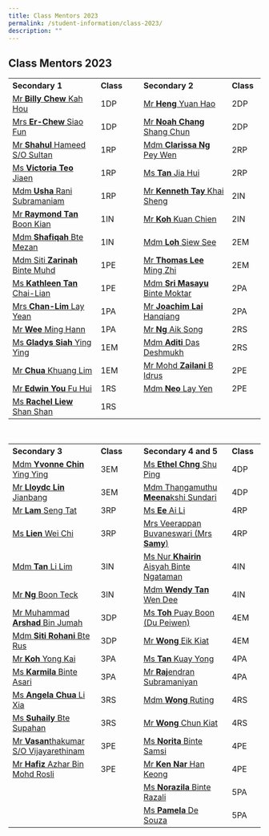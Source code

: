 ```yaml
---
title: Class Mentors 2023
permalink: /student-information/class-2023/
description: ""
---
```

## Class Mentors 2023
<table width="100%" border="0">
<tbody>
<tr>
<th width="35%" style="text-align: left;">Secondary 1
</th>
<th width="13%" style="text-align: left;">Class
</th>
<td width="4%" style="text-align: left;">
</td>
<th width="35%" style="text-align: left;">Secondary 2
</th>
<th width="13%" style="text-align: left;">Class
</th>
</tr>
<tr>
<td style="text-align: left;"><a href="mailto:chew_kah_hou@schools.gov.sg" target="">Mr <b>Billy Chew</b> Kah Hou</a><br>
</td>
<td style="text-align: left;">1DP
</td>
<td style="text-align: left;">
</td>
<td style="text-align: left;"><a href="mailto:heng_yuan_hao@schools.gov.sg" target="">Mr <b>Heng</b> Yuan Hao</a><br>
</td>
<td style="text-align: left;">2DP
</td>
</tr>
<tr>
<td style="text-align: left;"><a href="mailto:chew_siao_fun@schools.gov.sg" target="">Mrs <b>Er-Chew</b> Siao Fun</a>
</td>
<td style="text-align: left;">1DP
</td>
<td style="text-align: left;">
</td>
<td style="text-align: left;"><a href="mailto:chang_shang_chun_noah@schools.gov.sg" target="">Mr <b>Noah Chang</b> Shang Chun</a><br>
</td>
<td style="text-align: left;">2DP
</td>
</tr>
<tr>
<td style="text-align: left;"><a href="mailto:shahul_hameed_sultan@schools.gov.sg" target="">Mr <b>Shahul</b> Hameed S/O Sultan</a><br>
</td>
<td style="text-align: left;">1RP
</td>
<td style="text-align: left;">
</td>
<td style="text-align: left;"><a href="mailto:clarissa_ng_pey_wen@schools.gov.sg" target="">Mdm <b>Clarissa Ng</b> Pey Wen</a><br>
</td>
<td style="text-align: left;">2RP
</td>
</tr>
<tr>
<td style="text-align: left;"><a href="mailto:teo_jiaen@schools.gov.sg" target="">Ms <b>Victoria Teo</b> Jiaen</a><br>
</td>
<td style="text-align: left;">1RP
</td>
<td style="text-align: left;">
</td>
<td style="text-align: left;"><a href="mailto:tan_jia_hui_b@schools.gov.sg" target="">Ms <b>Tan</b> Jia Hui</a><br>
</td>
<td style="text-align: left;">2RP
</td>
</tr>
<tr>
<td style="text-align: left;"><a href="mailto:usha_rani_subramaniam@schools.gov.sg" target="">Mdm <b>Usha</b> Rani Subramaniam</a><br>
</td>
<td style="text-align: left;">1RP
</td>
<td style="text-align: left;">
</td>
<td style="text-align: left;"><a href="mailto:tay_khai_sheng_kenneth@schools.gov.sg" target="">Mr <b>Kenneth Tay</b> Khai Sheng</a><br>
</td>
<td style="text-align: left;">2IN
</td>
</tr>
<tr>
<td style="text-align: left;"><a href="mailto:raymond_tan_boon_kian@schools.gov.sg" target="">Mr <b>Raymond Tan</b> Boon Kian</a><br>
</td>
<td style="text-align: left;">1IN
</td>
<td style="text-align: left;">
</td>
<td style="text-align: left;"><a href="mailto:koh_kuan_chien@schools.gov.sg" target="">Mr <b>Koh</b> Kuan Chien</a><br>
</td>
<td style="text-align: left;">2IN
</td>
</tr>
<tr>
<td style="text-align: left;"><a href="mailto:shafiqah_mezan@schools.gov.sg" target="">Mdm <b>Shafiqah</b> Bte Mezan</a><br>
</td>
<td style="text-align: left;">1IN
</td>
<td style="text-align: left;">
</td>
<td style="text-align: left;"><a href="mailto:loh_siew_see@schools.gov.sg" target="">Mdm <b>Loh</b> Siew See</a><br>
</td>
<td style="text-align: left;">2EM
</td>
</tr>
<tr>
<td style="text-align: left;"><a href="mailto:siti_zarinah_muhammad@schools.gov.sg" target="">Mdm Siti <b>Zarinah</b> Binte Muhd</a>
</td>
<td style="text-align: left;">1PE
</td>
<td style="text-align: left;">
</td>
<td style="text-align: left;"><a href="mailto:thomas_lee_ming_zhi_a@schools.gov.sg" target="">Mr <b>Thomas Lee</b> Ming Zhi</a><br>
</td>
<td style="text-align: left;">2EM
</td>
</tr>
<tr>
<td style="text-align: left;"><a href="mailto:tan_chai-lian_kathleen@schools.gov.sg" target="">Ms <b>Kathleen Tan</b> Chai-Lian</a><br>
</td>
<td style="text-align: left;">1PE
</td>
<td style="text-align: left;">
</td>
<td style="text-align: left;"><a href="mailto:sri_masayu_moktar@schools.gov.sg" target="">Mdm <b>Sri Masayu</b> Binte Moktar</a><br>
</td>
<td style="text-align: left;">2PA
</td>
</tr>
<tr>
<td style="text-align: left;"><a href="mailto:lim_lay_yean@schools.gov.sg" target="">Mrs <b>Chan-Lim</b> Lay Yean</a><br>
</td>
<td style="text-align: left;">1PA
</td>
<td style="text-align: left;">
</td>
<td style="text-align: left;"><a href="mailto:lai_hanqiang_joachim@schools.gov.sg" target="">Mr <b>Joachim Lai</b> Hanqiang </a>
</td>
<td style="text-align: left;">2PA
</td>
</tr>
<tr>
<td style="text-align: left;"><a href="mailto:wee_ming_hann@schools.gov.sg" target="">Mr <b>Wee</b> Ming Hann</a><br>
</td>
<td style="text-align: left;">1PA
</td>
<td style="text-align: left;">
</td>
<td style="text-align: left;"><a href="mailto:ng_aik_song@schools.gov.sg" target="">Mr <b>Ng</b> Aik Song</a><br>
</td>
<td style="text-align: left;">2RS
</td>
</tr>
<tr>
<td style="text-align: left;"><a href="mailto:gladys_siah_ying_ying@schools.gov.sg" target="">Ms <b>Gladys Siah</b> Ying Ying</a><br>
</td>
<td style="text-align: left;">1EM
</td>
<td style="text-align: left;">
</td>
<td style="text-align: left;"><a href="mailto:aditi_das_deshmukh@schools.gov.sg" target="">Mdm <b>Aditi</b> Das Deshmukh</a><br>
</td>
<td style="text-align: left;">2RS
</td>
</tr>
<tr>
<td style="text-align: left;"><a href="mailto:chua_khuang_lim@schools.gov.sg" target="">Mr <b>Chua</b> Khuang Lim</a><br>
</td>
<td style="text-align: left;">1EM
</td>
<td> 
</td>
<td style="text-align: left;"><a href="mailto:mohd_zailani_b_idrus@schools.gov.sg" target="">Mr Mohd <b>Zailani</b> B Idrus</a><br>
</td>
<td style="text-align: left;">2PE
</td>
</tr>
<tr>
<td style="text-align: left;"><a href="mailto:you_fu_hui@schools.gov.sg" target="">Mr <b>Edwin You</b> Fu Hui</a><br>
</td>
<td style="text-align: left;">1RS
</td>
<td style="text-align: left;">
</td>
<td style="text-align: left;"><a href="mailto:neo_lay_yen@schools.gov.sg" target="">Mdm <b>Neo</b> Lay Yen</a><br>
</td>
<td style="text-align: left;">2PE
</td>
</tr>
<tr>
<td style="text-align: left;"><a href="mailto:liew_shan_shan@schools.gov.sg" target="">Ms <b>Rachel Liew</b> Shan Shan</a>
</td>
<td style="text-align: left;">1RS<br>
</td>
<td style="text-align: left;">
</td>
<td style="text-align: left;"><br>
</td>
<td style="text-align: left;">
</td>
</tr>
</tbody>
</table><br>
<table width="100%">
<tbody>
<tr>
<th width="35%" style="text-align: left;">Secondary 3
</th>
<th width="13%" style="text-align: left;">Class
</th>
<td width="4%" style="text-align: left;">
</td>
<th width="35%" style="text-align: left;">Secondary 4 and 5
</th>
<th width="13%" style="text-align: left;">Class
</th>
</tr>
<tr>
<td style="text-align: left;"><a href="mailto:chin_ying_ying@schools.gov.sg" target="">Mdm <b>Yvonne Chin</b> Ying Ying</a>
</td>
<td style="text-align: left;">3EM
</td>
<td style="text-align: left;">
</td>
<td style="text-align: left;"><a href="mailto:chng_shu_ping_ethel@schools.gov.sg" target="">Ms <b>Ethel Chng</b> Shu Ping</a><br>
</td>
<td style="text-align: left;">4DP
</td>
</tr>
<tr>
<td style="text-align: left;"><a href="mailto:lloyd_lin_jianbang@schools.gov.sg" target="">Mr <b>Lloydc Lin</b> Jianbang</a>
</td>
<td style="text-align: left;">3EM
</td>
<td style="text-align: left;">
</td>
<td style="text-align: left;"><a href="mailto:meenakshi_sundari@schools.gov.sg" target="">Mdm Thangamuthu <b>Meena</b>kshi Sundari</a><br>
</td>
<td style="text-align: left;">4DP
</td>
</tr>
<tr>
<td style="text-align: left;"><a href="mailto:lam_seng_tat@schools.gov.sg" target="">Mr <b>Lam</b> Seng Tat</a>
</td>
<td style="text-align: left;">3RP
</td>
<td>
</td>
<td style="text-align: left;"><a href="mailto:ee_ai_lin@schools.gov.sg" target="">Ms <b>Ee</b> Ai Li</a><br>
</td>
<td style="text-align: left;">4RP
</td>
</tr>
<tr>
<td style="text-align: left;"><a href="mailto:lien_wei_chi@schools.gov.sg" target="">Ms <b>Lien</b> Wei Chi</a><br>
</td>
<td style="text-align: left;">3RP
</td>
<td style="text-align: left;">
</td>
<td style="text-align: left;"><a href="mailto:veerappan_buvaneswari@schools.gov.sg" target="">Mrs Veerappan Buvaneswari (Mrs <b>Samy</b>)</a><br>
</td>
<td style="text-align: left;">4RP
</td>
</tr>
<tr>
<td style="text-align:  left;"><a href="mailto:tan_li_lim@schools.gov.sg" target="">Mdm <b>Tan</b> Li Lim</a><br>
</td>
<td style="text-align:  left;">3IN
</td>
<td> 
</td>
<td style="text-align:  left;"><a href="mailto:nur_khairin_aisyah_ngataman@schools.gov.sg" target="">Ms Nur <b>Khairin</b> Aisyah Binte Ngataman</a><br>
</td>
<td style="text-align:  left;">4IN
</td>
</tr>
<tr>
<td style="text-align: left;"><a href="mailto:ng_boon_teck@schools.gov.sg" target="">Mr <b>Ng </b>Boon Teck</a>
</td>
<td style="text-align: left;">3IN
</td>
<td style="text-align: left;">
</td>
<td style="text-align: left;"><a href="mailto:tan_wen_dee_wendy@schools.gov.sg" target="">Mdm <b>Wendy Tan</b> Wen Dee</a>
</td>
<td style="text-align: left;">4IN
</td>
</tr>
<tr>
<td style="text-align: left;"><a href="mailto:muhammad_arshad_jumah@schools.gov.sg" target="" style="text-align:  left;">Mr Muhammad <b>Arshad</b> Bin Jumah</a><br>
</td>
<td style="text-align: left;">3DP
</td>
<td style="text-align: left;">
</td>
<td style="text-align: left;"><a href="mailto:toh_puay_boon@schools.gov.sg" target="">Ms <b>Toh</b> Puay Boon (Du Peiwen)</a><br>
</td>
<td style="text-align: left;">4EM
</td>
</tr>
<tr>
<td style="text-align: left;"><a href="mailto:siti_rohani_rus@schools.gov.sg" target="">Mdm <b>Siti Rohani</b> Bte Rus</a><br>
</td>
<td style="text-align: left;">3DP
</td>
<td style="text-align: left;">
</td>
<td style="text-align: left;"><a href="mailto:wong_eik_kiat@schools.gov.sg" target="">Mr <b>Wong</b> Eik Kiat</a><br>
</td>
<td style="text-align: left;">4EM
</td>
</tr>
<tr>
<td style="text-align: left;"><a href="mailto:koh_yong_kai@schools.gov.sg" target="">Mr <b>Koh</b> Yong Kai</a><br>
</td>
<td style="text-align: left;">3PA
</td>
<td style="text-align: left;">
</td>
<td style="text-align: left;"><a href="mailto:tan_kuay_yong@schools.gov.sg" target="">Ms <b>Tan</b> Kuay Yong</a><br>
</td>
<td style="text-align: left;">4PA
</td>
</tr>
<tr>
<td style="text-align: left;"><a href="mailto:karmila_asari@schools.gov.sg" target="">Ms <b>Karmila</b> Binte Asari</a>
</td>
<td style="text-align: left;">3PA
</td>
<td> 
</td>
<td style="text-align: left;"><a href="mailto:rajendran_subramaniyan@schools.gov.sg" target="">Mr <b>Raj</b>endran Subramaniyan</a><br>
</td>
<td style="text-align: left;">4PA
</td>
</tr>
<tr>
<td style="text-align: left;"><a href="mailto:chua_li_xia_angela@schools.gov.sg" target="">Ms <b>Angela Chua</b> Li Xia</a><br>
</td>
<td style="text-align: left;">3RS
</td>
<td style="text-align: left;">
</td>
<td style="text-align: left;"><a href="mailto:wong_ruting@schools.gov.sg" target="">Mdm <b>Wong</b> Ruting</a><br>
</td>
<td style="text-align: left;">4RS<br>
</td>
</tr>
<tr>
<td style="text-align: left;"><a href="mailto:suhaily_supahan@schools.gov.sg" target="">Ms <b>Suhaily</b> Bte Supahan</a>
</td>
<td style="text-align: left;">3RS
</td>
<td style="text-align: left;">
</td>
<td style="text-align: left;"><a href="mailto:wong_chun_kiat@schools.gov.sg" target="">Mr <b>Wong</b> Chun Kiat</a><br>
</td>
<td style="text-align: left;">4RS<br>
</td>
</tr>
<tr>
<td style="text-align: left;"><a href="mailto:vasanthakumar_vijayarethinam@schools.gov.sg" target="">Mr <b>Vasan</b>thakumar S/O Vijayarethinam</a><br>
</td>
<td style="text-align: left;">3PE
</td>
<td style="text-align: left;">
</td>
<td style="text-align: left;"><a href="mailto:norita_samsi@schools.gov.sg" target="">Ms <b>Norita</b> Binte Samsi</a><br>
</td>
<td style="text-align: left;">4PE
</td>
</tr>
<tr>
<td style="text-align: left;"><a href="mailto:hafiz_azhar_mohamad_rosli@schools.gov.sg" target="">Mr <b>Hafiz</b> Azhar Bin Mohd Rosli</a><br>
</td>
<td style="text-align: left;">3PE
</td>
<td style="text-align: left;">
</td>
<td style="text-align: left;"><a href="mailto:nar_han_keong@schools.gov.sg" target="">Mr <b>Ken Nar</b> Han Keong </a><br>
</td>
<td style="text-align: left;">4PE<br>
</td>
</tr>
<tr>
<td style="text-align: left;"><br>
</td>
<td style="text-align: left;"><br>
</td>
<td style="text-align: left;">
</td>
<td style="text-align: left;"><a href="mailto:norazila_razali@schools.gov.sg" target="">Ms <b>Norazila</b> Binte Razali</a><br>
</td>
<td style="text-align: left;">5PA
</td>
</tr>
<tr>
<td style="text-align: left;"><br>
</td>
<td style="text-align: left;"><br>
</td>
<td style="text-align: left;">
</td>
<td style="text-align: left;"><a href="mailto:pamela_anne_de_souza@schools.gov.sg" target="">Ms <b>Pamela</b> De Souza</a><br>
</td>
<td style="text-align: left;">5PA
</td>
</tr>
</tbody>
</table><br>
